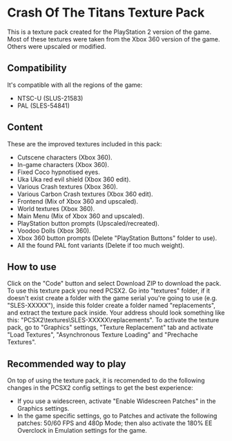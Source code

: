 # Crash Of The Titans Texture Pack
This is a texture pack created for the PlayStation 2 version of the game. Most of these textures were taken from the Xbox 360 version of the game. Others were upscaled or modified.
## Compatibility
It's compatible with all the regions of the game:
-   NTSC-U (SLUS-21583)
-   PAL (SLES-54841)
## Content
These are the improved textures included in this pack:
-   Cutscene characters (Xbox 360).
-   In-game characters (Xbox 360).
-   Fixed Coco hypnotised eyes.
-   Uka Uka red evil shield (Xbox 360 edit).
-   Various Crash textures (Xbox 360).
-   Various Carbon Crash textures (Xbox 360 edit).
-   Frontend (Mix of Xbox 360 and upscaled).
-   World textures (Xbox 360).
-   Main Menu (Mix of Xbox 360 and upscaled).
-   PlayStation button prompts (Upscaled/recreated).
-   Voodoo Dolls (Xbox 360).
-   Xbox 360 button prompts (Delete "PlayStation Buttons" folder to use).
-   All the found PAL font variants (Delete if too much weight).
## How to use
Click on the "Code" button and select Download ZIP to download the pack. To use this texture pack you need PCSX2. Go into "textures" folder, if it doesn't exist create a folder with the game serial you're going to use (e.g. "SLES-XXXXX"), inside this folder create a folder named "replacements", and extract the texture pack inside. Your address should look something like this: "PCSX2\textures\SLES-XXXXX\replacements". To activate the texture pack, go to "Graphics" settings, "Texture Replacement" tab and activate "Load Textures", "Asynchronous Texture Loading" and "Prechache Textures".
## Recommended way to play
On top of using the texture pack, it is recomended to do the following changes in the PCSX2 config settings to get the best experience:
-   If you use a widescreen, activate "Enable Widescreen Patches" in the Graphics settings.
-   In the game specific settings, go to Patches and activate the following patches: 50/60 FPS and 480p Mode; then also activate the 180% EE Overclock in Emulation settings for the game.
